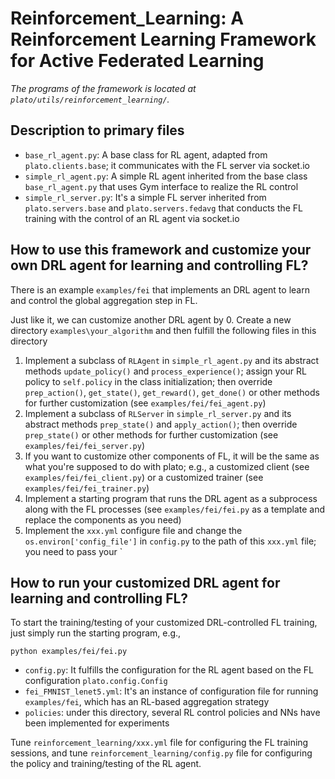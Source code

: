 # Reinforcement_Learning: A Reinforcement Learning Framework for Active Federated Learning

_The programs of the framework is located at `plato/utils/reinforcement_learning/`._

## Description to primary files
- `base_rl_agent.py`: A base class for RL agent, adapted from `plato.clients.base`; it communicates with the FL server via socket.io
- `simple_rl_agent.py`: A simple RL agent inherited from the base class `base_rl_agent.py` that uses Gym interface to realize the RL control
- `simple_rl_server.py`: It's a simple FL server inherited from `plato.servers.base` and `plato.servers.fedavg` that conducts the FL training with the control of an RL agent via socket.io

## How to use this framework and customize your own DRL agent for learning and controlling FL?

There is an example `examples/fei` that implements an DRL agent to learn and control the global aggregation step in FL.

Just like it, we can customize another DRL agent by
0. Create a new directory `examples\your_algorithm` and then fulfill the following files in this directory
1. Implement a subclass of `RLAgent` in `simple_rl_agent.py` and its abstract methods `update_policy()` and `process_experience()`; assign your RL policy to `self.policy` in the class initialization; then override `prep_action()`, `get_state()`, `get_reward()`, `get_done()` or other methods for further customization (see `examples/fei/fei_agent.py`)
2. Implement a subclass of `RLServer` in `simple_rl_server.py` and its abstract methods `prep_state()` and `apply_action()`; then override `prep_state()` or other methods for further customization (see `examples/fei/fei_server.py`)
3. If you want to customize other components of FL, it will be the same as what you're supposed to do with plato; e.g., a customized client (see `examples/fei/fei_client.py`) or a customized trainer (see `examples/fei/fei_trainer.py`)
4. Implement a starting program that runs the DRL agent as a subprocess along with the FL processes (see `examples/fei/fei.py` as a template and replace the components as you need)
5. Implement the `xxx.yml` configure file and change the `os.environ['config_file']` in `config.py` to the path of this `xxx.yml` file; you need to pass your `


## How to run your customized DRL agent for learning and controlling FL?

To start the training/testing of your customized DRL-controlled FL training, just simply run the starting program, e.g.,

```
python examples/fei/fei.py 
```

- `config.py`: It fulfills the configuration for the RL agent based on the FL configuration `plato.config.Config`
- `fei_FMNIST_lenet5.yml`: It's an instance of configuration file for running `examples/fei`, which has an RL-based aggregation strategy
- `policies`: under this directory, several RL control policies and NNs have been implemented for experiments

Tune `reinforcement_learning/xxx.yml` file for configuring the FL training sessions, and tune `reinforcement_learning/config.py` file for configuring the policy and training/testing of the RL agent.

